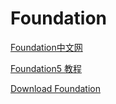 # Foundation


[Foundation中文网](http://foundation.org.cn/)  

[Foundation5 教程](http://www.runoob.com/foundation/foundation-tutorial.html)  

[Download Foundation](https://foundation.zurb.com/sites/download.html/)  
